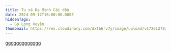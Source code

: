 ```yaml
---
title: Tu xá Đa Minh Cái dầu
date: 2024-09-12T16:00:00.000Z
hiddenTags:
  - Gp Long Xuyên
thumbnail: https://res.cloudinary.com/dxtb6rv7y/image/upload/v1726127830/Cai_Dau_2_oz3coq.jpg
---
```

ggggggggggggg
